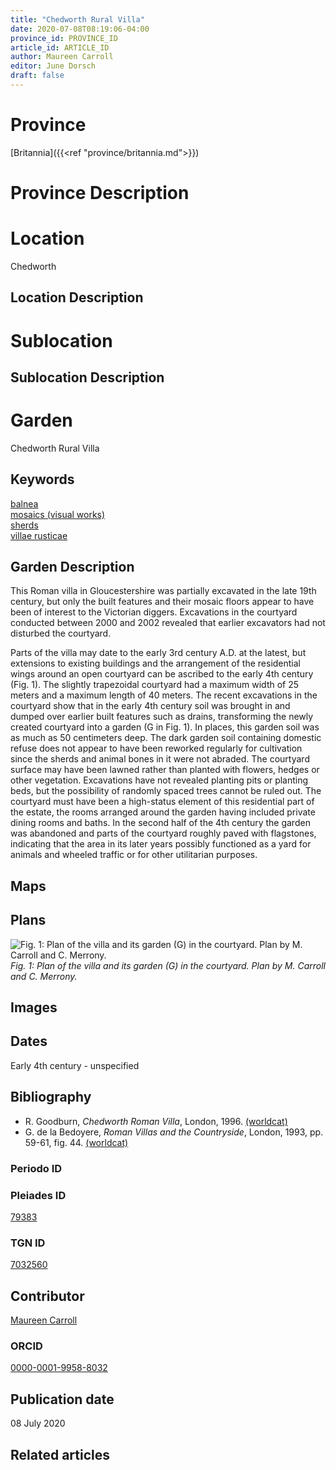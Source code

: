 ```yaml
---
title: "Chedworth Rural Villa"
date: 2020-07-08T08:19:06-04:00
province_id: PROVINCE_ID
article_id: ARTICLE_ID
author: Maureen Carroll
editor: June Dorsch
draft: false
---
```


# Province

[Britannia]({{<ref "province/britannia.md">}})  

# Province Description


# Location

Chedworth

## Location Description

<!-- LEAVE THIS BLANK FOR NOW -->

# Sublocation

<!--
[AREA WITHIN LOCATION, LIKE “PALATINE HILL”](GEOREFERENCE LINK)
A sublocation is any area larger than an individual garden, but located within a location. I would always try to include a link to a controlled vocabulary here if possible. This ID may well be different from the Garden ID, e.g., Pompeii versus a Garden in one of the houses which has its own Pleiades ID.
-->

## Sublocation Description

<!-- DESCRIPTION -->

# Garden

Chedworth Rural Villa

## Keywords

[balnea](http://vocab.getty.edu/page/aat/300120377)  
[mosaics (visual works)](http://vocab.getty.edu/page/aat/300015342)  
[sherds](http://vocab.getty.edu/page/aat/300117132)  
[villae rusticae](http://vocab.getty.edu/page/aat/300005518)

## Garden Description

This Roman villa in Gloucestershire was partially excavated in the late 19th century, but only the built features and their mosaic floors appear to have been of interest to the Victorian diggers. Excavations in the courtyard conducted between 2000 and 2002 revealed that earlier excavators had not disturbed the courtyard.

Parts of the villa may date to the early 3rd century A.D. at the latest, but extensions to existing buildings and the arrangement of the residential wings around an open courtyard can be ascribed to the early 4th century (Fig. 1). The slightly trapezoidal courtyard had a maximum width of 25 meters and a maximum length of 40 meters. The recent excavations in the courtyard show that in the early 4th century soil was brought in and dumped over earlier built features such as drains, transforming the newly created courtyard into a garden (G in Fig. 1). In places, this garden soil was as much as 50 centimeters deep. The dark garden soil containing domestic refuse does not appear to have been reworked regularly for cultivation since the sherds and animal bones in it were not abraded. The courtyard surface may have been lawned rather than planted with flowers, hedges or other vegetation. Excavations have not revealed planting pits or planting beds, but the possibility of randomly spaced trees cannot be ruled out. The courtyard must have been a high-status element of this residential part of the estate, the rooms arranged around the garden having included private dining rooms and baths. In the second half of the 4th century the garden was abandoned and parts of the courtyard roughly paved with flagstones, indicating that the area in its later years possibly functioned as a yard for animals and wheeled traffic or for other utilitarian purposes.

## Maps

## Plans

![Fig. 1: Plan of the villa and its garden (G) in the courtyard. Plan by M. Carroll and C. Merrony.](../../images/Chedworth_fig_3.jpg)
*Fig. 1: Plan of the villa and its garden (G) in the courtyard. Plan by M. Carroll and C. Merrony.*

## Images

## Dates

Early 4th century - unspecified

## Bibliography

* R. Goodburn, *Chedworth Roman Villa*, London, 1996. [(worldcat)](http://www.worldcat.org/oclc/862309842)
*  G. de la Bedoyere, *Roman Villas and the Countryside*, London, 1993, pp. 59-61, fig. 44. [(worldcat)](http://www.worldcat.org/oclc/1000553676)

### Periodo ID

<!-- [PERIODO_ID](https://pleiades.stoa.org/places/PLEIADES_ID) -->

### Pleiades ID

[79383](https://pleiades.stoa.org/places/79383)

### TGN ID

[7032560](http://vocab.getty.edu/page/tgn/7032560)

## Contributor

[Maureen Carroll](https://www.sheffield.ac.uk/archaeology/our-people/academic-staff/maureen-carroll)

### ORCID

[0000-0001-9958-8032](https://orcid.org/0000-0001-9958-8032)

## Publication date

08 July 2020

## Related articles

<!-- Links to other related articles. Leave blank for now -->
